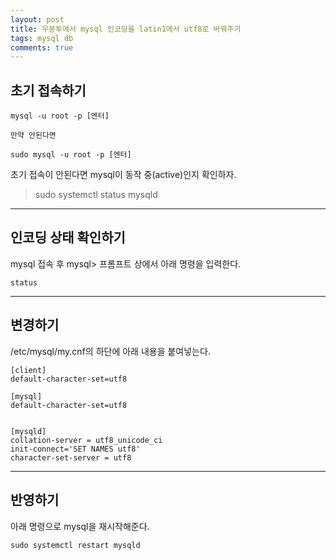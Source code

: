 ```yaml
---
layout: post
title: 우분투에서 mysql 인코딩을 latin1에서 utf8로 바꿔주기
tags: mysql db
comments: true
---
```

       
## 초기 접속하기
~~~
mysql -u root -p [엔터]

만약 안된다면
 
sudo mysql -u root -p [엔터]
~~~
  
초기 접속이 안된다면 mysql이 동작 중(active)인지 확인하자.  
> sudo systemctl status mysqld
  
---  
  
## 인코딩 상태 확인하기
mysql 접속 후 mysql> 프롬프트 상에서 아래 명령을 입력한다.  
~~~
status
~~~

---
  
## 변경하기
/etc/mysql/my.cnf의 하단에 아래 내용을 붙여넣는다.  
  
~~~
[client]
default-character-set=utf8

[mysql]
default-character-set=utf8


[mysqld]
collation-server = utf8_unicode_ci
init-connect='SET NAMES utf8'
character-set-server = utf8
~~~
  
---
  
## 반영하기
아래 명령으로 mysql을 재시작해준다.
  
~~~
sudo systemctl restart mysqld
~~~
